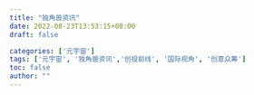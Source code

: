 ```yaml
---
title: "独角兽资讯"
date: 2022-08-23T13:53:15+08:00
draft: false

categories: ['元宇宙']
tags: ['元宇宙', '独角兽资讯','创投前线', '国际视角', '创意众筹']
toc: false
author: ""
---
```

